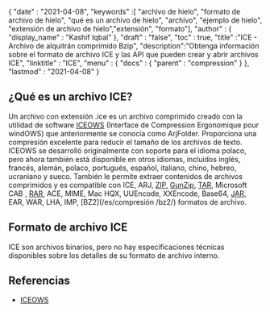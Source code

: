 {
  "date" : "2021-04-08",
  "keywords" :[ "archivo de hielo", "formato de archivo de hielo", "qué es un archivo de hielo", "archivo", "ejemplo de hielo", "extensión de archivo de hielo","extensión", "formato"],
  "author" : {
    "display_name" : "Kashif Iqbal"
},
  "draft" : "false",
  "toc" : true,
  "title" :"ICE - Archivo de alquitrán comprimido Bzip",
  "description":"Obtenga información sobre el formato de archivo ICE y las API que pueden crear y abrir archivos ICE",
  "linktitle" : "ICE",
  "menu" : {
    "docs" : {
      "parent" : "compression"
}
},
  "lastmod" : "2021-04-08"
}

## ¿Qué es un archivo ICE?

Un archivo con extensión .ice es un archivo comprimido creado con la utilidad de software [ICEOWS](http://www.iceows.com/index.html) (Interface de Compression Ergonomique pour windOWS) que anteriormente se conocía como ArjFolder. Proporciona una compresión excelente para reducir el tamaño de los archivos de texto. ICEOWS se desarrolló originalmente con soporte para el idioma polaco, pero ahora también está disponible en otros idiomas, incluidos inglés, francés, alemán, polaco, portugués, español, italiano, chino, hebreo, ucraniano y sueco. También le permite extraer contenidos de archivos comprimidos y es compatible con ICE, ARJ, [ZIP](/es/compression/zip/), [GunZip](/es/compression/gz/), [TAR](/es/compression/tar/), Microsoft CAB , [RAR](/es/compresión/rar/), ACE, MIME, Mac HQX, UUEncode, XXEncode, Base64, [JAR](/es/programming/jar/), EAR, WAR, LHA, IMP, [BZ2](/es/compresión /bz2/) formatos de archivo.

## Formato de archivo ICE

ICE son archivos binarios, pero no hay especificaciones técnicas disponibles sobre los detalles de su formato de archivo interno.

## Referencias

* [ICEOWS](http://www.iceows.com/index.html)

